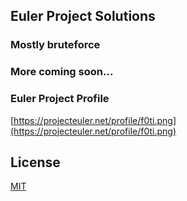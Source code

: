 ## Euler Project Solutions

### Mostly bruteforce
### More coming soon...

### Euler Project Profile

[https://projecteuler.net/profile/f0ti.png](https://projecteuler.net/profile/f0ti.png)

## License
[MIT](https://opensource.org/licenses/MIT)
